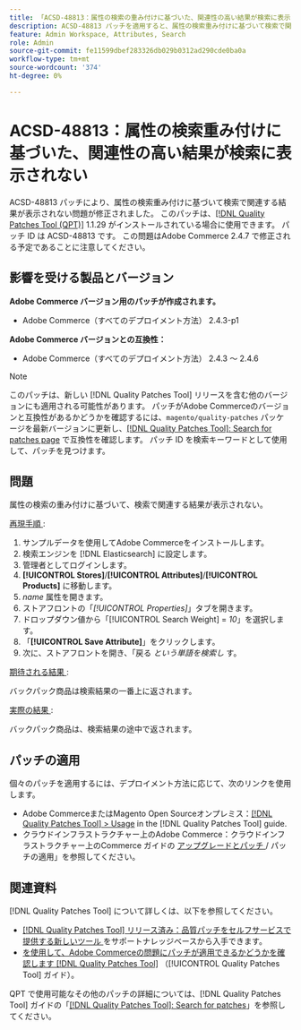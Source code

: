 ```yaml
---
title: 「ACSD-48813：属性の検索の重み付けに基づいた、関連性の高い結果が検索に表示されない」
description: ACSD-48813 パッチを適用すると、属性の検索重み付けに基づいて検索で関連する結果が表示されないAdobe Commerceの問題が修正されます。
feature: Admin Workspace, Attributes, Search
role: Admin
source-git-commit: fe11599dbef283326db029b0312ad290cde0ba0a
workflow-type: tm+mt
source-wordcount: '374'
ht-degree: 0%

---
```


# ACSD-48813：属性の検索重み付けに基づいた、関連性の高い結果が検索に表示されない

ACSD-48813 パッチにより、属性の検索重み付けに基づいて検索で関連する結果が表示されない問題が修正されました。 このパッチは、[[!DNL Quality Patches Tool (QPT)]](https://experienceleague.adobe.com/ja/docs/commerce-knowledge-base/kb/announcements/commerce-announcements/magento-quality-patches-released-new-tool-to-self-serve-quality-patches) 1.1.29 がインストールされている場合に使用できます。 パッチ ID は ACSD-48813 です。 この問題はAdobe Commerce 2.4.7 で修正される予定であることに注意してください。

## 影響を受ける製品とバージョン

**Adobe Commerce バージョン用のパッチが作成されます。**

* Adobe Commerce（すべてのデプロイメント方法） 2.4.3-p1

**Adobe Commerce バージョンとの互換性：**

* Adobe Commerce（すべてのデプロイメント方法） 2.4.3 ～ 2.4.6

>[!NOTE]
>
>このパッチは、新しい [!DNL Quality Patches Tool] リリースを含む他のバージョンにも適用される可能性があります。 パッチがAdobe Commerceのバージョンと互換性があるかどうかを確認するには、`magento/quality-patches` パッケージを最新バージョンに更新し、[[!DNL Quality Patches Tool]: Search for patches page](https://experienceleague.adobe.com/tools/commerce-quality-patches/index.html?lang=ja) で互換性を確認します。 パッチ ID を検索キーワードとして使用して、パッチを見つけます。

## 問題

属性の検索の重み付けに基づいて、検索で関連する結果が表示されない。

<u> 再現手順 </u>:

1. サンプルデータを使用してAdobe Commerceをインストールします。
1. 検索エンジンを [!DNL Elasticsearch] に設定します。
1. 管理者としてログインします。
1. **[!UICONTROL Stores]**/**[!UICONTROL Attributes]**/**[!UICONTROL Products]** に移動します。
1. *name* 属性を開きます。
1. ストアフロントの「*[!UICONTROL Properties]*」タブを開きます。
1. ドロップダウン値から「[!UICONTROL Search Weight] = *10*」を選択します。
1. 「**[!UICONTROL Save Attribute]**」をクリックします。
1. 次に、ストアフロントを開き、「戻る *という単語を検索し* す。

<u> 期待される結果 </u>:

バックパック商品は検索結果の一番上に返されます。

<u> 実際の結果 </u>:

バックパック商品は、検索結果の途中で返されます。

## パッチの適用

個々のパッチを適用するには、デプロイメント方法に応じて、次のリンクを使用します。

* Adobe CommerceまたはMagento Open Sourceオンプレミス：[[!DNL Quality Patches Tool] > Usage](/help/tools/quality-patches-tool/usage.md) in the [!DNL Quality Patches Tool] guide.
* クラウドインフラストラクチャー上のAdobe Commerce：クラウドインフラストラクチャー上のCommerce ガイドの [ アップグレードとパッチ ](https://experienceleague.adobe.com/docs/commerce-cloud-service/user-guide/develop/upgrade/apply-patches.html?lang=ja)/ パッチの適用」を参照してください。

## 関連資料

[!DNL Quality Patches Tool] について詳しくは、以下を参照してください。

* [[!DNL Quality Patches Tool]  リリース済み：品質パッチをセルフサービスで提供する新しいツール ](https://experienceleague.adobe.com/ja/docs/commerce-knowledge-base/kb/announcements/commerce-announcements/magento-quality-patches-released-new-tool-to-self-serve-quality-patches) をサポートナレッジベースから入手できます。
* [ を使用して、Adobe Commerceの問題にパッチが適用できるかどうかを確認します  [!DNL Quality Patches Tool]](/help/tools/quality-patches-tool/patches-available-in-qpt/check-patch-for-magento-issue-with-magento-quality-patches.md) （[!UICONTROL Quality Patches Tool] ガイド）。


QPT で使用可能なその他のパッチの詳細については、[!DNL Quality Patches Tool] ガイドの「[[!DNL Quality Patches Tool]: Search for patches](https://experienceleague.adobe.com/tools/commerce-quality-patches/index.html?lang=ja)」を参照してください。

